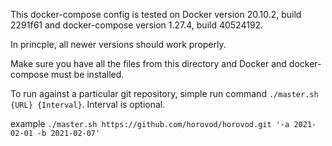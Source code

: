 This docker-compose config is tested on Docker version 20.10.2, build 2291f61 and docker-compose version 1.27.4, build 40524192. 

In princple, all newer versions should work properly. 

Make sure you have all the files from this directory and Docker and docker-compose must be installed.

To run against a particular git repository, simple run command `./master.sh {URL} {Interval}`. Interval is optional.

example `./master.sh https://github.com/horovod/horovod.git '-a 2021-02-01 -b 2021-02-07'`
